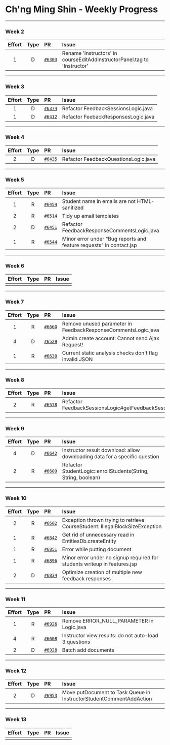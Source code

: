# Ch'ng Ming Shin - Weekly Progress

---

### Week 2

Effort| Type | PR | Issue
:----:|:----:|:-----------|:------
1 | D | [`#6303`](https://github.com/TEAMMATES/teammates/pull/6303) | Rename 'Instructors' in courseEditAddInstructorPanel.tag to 'Instructor'

---
### Week 3

Effort| Type | PR | Issue
:----:|:----:|:-----------|:------
1 | D | [`#6374`](https://github.com/TEAMMATES/teammates/pull/6374) | Refactor FeedbackSessionsLogic.java
1 | D | [`#6412`](https://github.com/TEAMMATES/teammates/pull/6412) | Refactor FeebackResponsesLogic.java

---
### Week 4

Effort| Type | PR | Issue
:----:|:----:|:-----------|:------
2 | D | [`#6435`](https://github.com/TEAMMATES/teammates/pull/6435) | Refactor FeedbackQuestionsLogic.java

---
### Week 5

Effort| Type | PR | Issue
:----:|:----:|:-----------|:------
1 | R | [`#6454`](https://github.com/TEAMMATES/teammates/pull/6454) | Student name in emails are not HTML-sanitized
2 | R | [`#6514`](https://github.com/TEAMMATES/teammates/pull/6514) | Tidy up email templates
2 | D | [`#6451`](https://github.com/TEAMMATES/teammates/pull/6451) | Refactor FeedbackResponseCommentsLogic.java
1 | R | [`#6544`](https://github.com/TEAMMATES/teammates/pull/6544) | Minor error under "Bug reports and feature requests" in contact.jsp

---
### Week 6

Effort| Type | PR | Issue
:----:|:----:|:-----------|:------
 |  |  | 

---
### Week 7

Effort| Type | PR | Issue
:----:|:----:|:-----------|:------
1 | R | [`#6660`](https://github.com/TEAMMATES/teammates/pull/6660) | Remove unused parameter in FeedbackResponseCommentsLogic.java
4 | D | [`#6529`](https://github.com/TEAMMATES/teammates/pull/6529) | Admin create account: Cannot send Ajax Request!
1 | R | [`#6630`](https://github.com/TEAMMATES/teammates/pull/6630) | Current static analysis checks don't flag invalid JSON

---
### Week 8

Effort| Type | PR | Issue
:----:|:----:|:-----------|:------
2 | R | [`#6578`](https://github.com/TEAMMATES/teammates/pull/6578) | Refactor FeedbackSessionsLogic#getFeedbackSessionResultsForUserWithParams

---
### Week 9

Effort| Type | PR | Issue
:----:|:----:|:-----------|:------
4 | D | [`#6642`](https://github.com/TEAMMATES/teammates/pull/6642) | Instructor result download: allow downloading data for a specific question
2 | R | [`#6609`](https://github.com/TEAMMATES/teammates/pull/6609) | Refactor StudentLogic::enrollStudents(String, String, boolean)

---
### Week 10

Effort| Type | PR | Issue
:----:|:----:|:-----------|:------
2 | R | [`#6602`](https://github.com/TEAMMATES/teammates/pull/6602) | Exception thrown trying to retrieve CourseStudent: IllegalBlockSizeException
1 | R | [`#6842`](https://github.com/TEAMMATES/teammates/pull/6842) | Get rid of unnecessary read in EntitiesDb.createEntity
1 | R | [`#6851`](https://github.com/TEAMMATES/teammates/pull/6851) | Error while putting document
1 | R | [`#6896`](https://github.com/TEAMMATES/teammates/pull/6896) | Minor error under no signup required for students writeup in features.jsp
2 | D | [`#6834`](https://github.com/TEAMMATES/teammates/pull/6834) | Optimize creation of multiple new feedback responses 

---
### Week 11

Effort| Type | PR | Issue
:----:|:----:|:-----------|:------
1 | R | [`#6926`](https://github.com/TEAMMATES/teammates/pull/6926) | Remove ERROR_NULL_PARAMETER in Logic.java
4 | R | [`#6608`](https://github.com/TEAMMATES/teammates/pull/6608) | Instructor view results: do not auto-load 3 questions
2 | D | [`#6928`](https://github.com/TEAMMATES/teammates/pull/6928) | Batch add documents

---
### Week 12

Effort| Type | PR | Issue
:----:|:----:|:-----------|:------
2 | D | [`#6953`](https://github.com/TEAMMATES/teammates/pull/6953) | Move putDocument to Task Queue in InstructorStudentCommentAddAction

---
### Week 13

Effort| Type | PR | Issue
:----:|:----:|:-----------|:------
 |  |  | 